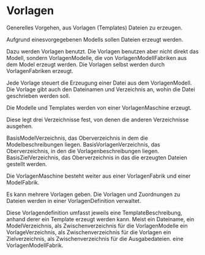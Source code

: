 Vorlagen
=====

Generelles Vorgehen, aus Vorlagen (Templates) Dateien zu erzeugen.

Aufgrund einesvorgegebenen  Modells sollen Dateien erzeugt werden.

Dazu werden Vorlagen benutzt. Die Vorlagen benutzen aber nicht direkt
das Modell, sondern VorlagenModelle, die von VorlagenModellFabriken 
aus dem Model erzeugt werden. Die Vorlagen selbst werden durch 
VorlagenFabriken erzeugt.

Jede Vorlage steuert die Erzeugung einer Datei aus dem VorlagenModell.
Die Vorlage gibt auch den Dateinamen und Verzeichnis an, wohin die 
Datei geschrieben werden soll.

Die Modelle und Templates werden von einer  VorlagenMaschine erzeugt.

Diese legt drei Verzeichnisse fest, von denen die anderen Verzeichnisse ausgehen.

BasisModelVerzeichnis, das Oberverzeichnis in dem die Modelbeschreibungen liegen.
BasisVorlagenVerzeichnis, das Oberverzeichnis, in den die Vorlagenbeschreibungen liegen.
BasisZielVerzeichnis, das Oberverzeichnis in das die erzeugten Dateien gestellt werden.

Die VorlagenMaschine besteht weiter aus einer VorlagenFabrik und einer ModelFabrik.

Es kann mehrere Vorlagen geben. Die Vorlagen und Zuordnungen zu Dateien werden
in einer VorlagenDefinition verwaltet.

Diese Vorlagendefinition umfasst jeweils eine TemplateBeschreibung, anhand derer ein 
Template erzeugt werden kann. Meist ein Dateiname, 
ein ModelVerzeichnis, als Zwischenverzeichnis  für die VorlagenModelle
ein VorlageVerzeichnis, als Zwischenverzeichnis  für die Vorlagen
ein Zielverzeichnis, als Zwischenverzeichnis  für die Ausgabedateien.
eine VorlagenModellFabrik.


